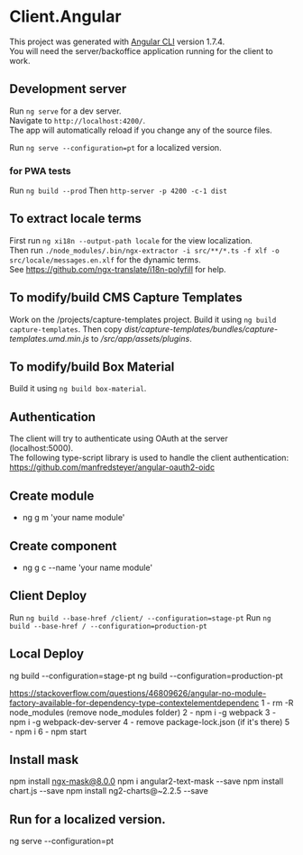 # Client.Angular

This project was generated with [Angular CLI](https://github.com/angular/angular-cli) version 1.7.4.  
You will need the server/backoffice application running for the client to work.

## Development server

Run `ng serve` for a dev server.  
Navigate to `http://localhost:4200/`.  
The app will automatically reload if you change any of the source files.
  
Run `ng serve --configuration=pt` for a localized version.

### for PWA tests
Run `ng build --prod`
Then `http-server -p 4200 -c-1 dist`

## To extract locale terms

First run `ng xi18n --output-path locale` for the view localization.  
Then run `./node_modules/.bin/ngx-extractor -i src/**/*.ts -f xlf -o src/locale/messages.en.xlf` for the dynamic terms.  
See https://github.com/ngx-translate/i18n-polyfill for help.

## To modify/build CMS Capture Templates

Work on the /projects/capture-templates project.
Build it using `ng build capture-templates`.
Then copy _dist/capture-templates/bundles/capture-templates.umd.min.js_ to _/src/app/assets/plugins_.

## To modify/build Box Material

Build it using `ng build box-material`.

## Authentication

The client will try to authenticate using OAuth at the server (localhost:5000).  
The following type-script library is used to handle the client authentication:
https://github.com/manfredsteyer/angular-oauth2-oidc


## Create module
- ng g m 'your name module'

## Create component
- ng g c --name 'your name module'

## Client Deploy
Run `ng build --base-href /client/ --configuration=stage-pt`
Run `ng build --base-href / --configuration=production-pt`

## Local Deploy
ng build --configuration=stage-pt
ng build --configuration=production-pt



https://stackoverflow.com/questions/46809626/angular-no-module-factory-available-for-dependency-type-contextelementdependenc
1 - rm -R node_modules (remove node_modules folder)
2 - npm i -g webpack
3 - npm i -g webpack-dev-server
4 - remove package-lock.json (if it's there)
5 - npm i
6 - npm start


## Install mask
npm install ngx-mask@8.0.0
npm i angular2-text-mask --save
npm install chart.js --save
npm install ng2-charts@~2.2.5 --save


## Run for a localized version.
ng serve --configuration=pt